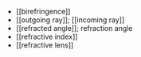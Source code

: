 - [[birefringence]]
- [[outgoing ray]]; [[incoming ray]]
- [[refracted angle]]; refraction angle
- [[refractive index]]
- [[refractive lens]]
